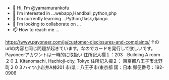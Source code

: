 - 👋 Hi, I’m @yamamurankofu
- 👀 I’m interested in ...webapp,Handball,python,php
- 🌱 I’m currently learning ...Python,flask,django
- 💞️ I’m looking to collaborate on ...
- 📫 How to reach me ...

<!---
yamamurankofu/yamamurankofu is a ✨ special ✨ repository because its `README.md` (this file) appears on your GitHub profile.
You can click the Preview link to take a look at your changes.
--->

https://www.payoneer.com/ja/customer-disclosures-and-complaints/
↑のurlの内容と同じ問題が起きています。なのでカードを発行して欲しいです。
Payoneerアカウントは一時的に取扱い
住所記入欄１：203　Building A  room２０１ Kitanomachi, Hachioji-city, Tokyo
住所記入欄２：  東京都八王子市北野町２０３ハイツ小岩井A棟201
市/県：八王子市/東京都
国：日本
郵便番号：192-0906
